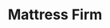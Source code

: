 ---
title: "Mattress Firm"
url: /colorado-springs/mattress-firm-stetson-hills-boulevard/
shop: bed
---